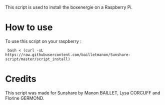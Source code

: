 This script is used to install the boxenergie on a Raspberry Pi.

How to use
=================

To use this script on your raspberry :

` bash < (curl -sL https://raw.githubusercontent.com/bailletmanon/Sunshare-script/master/script_install)`

Credits
=================
This script was made for Sunshare by Manon BAILLET, Lysa CORCUFF and Florine GERMOND.
